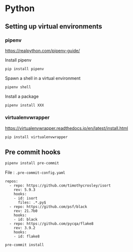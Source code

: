 # Python

## Setting up virtual environments

### pipenv

https://realpython.com/pipenv-guide/

Install pipenv

```bash
pip install pipenv
```

Spawn a shell in a virtual environment

```bash
pipenv shell
```

Install a package

```bash
pipenv install XXX
```

### virtualenvwrapper

https://virtualenvwrapper.readthedocs.io/en/latest/install.html

```bash
pip install virtualenvwrapper
```

## Pre commit hooks

```bash
pipenv install pre-commit
```

File : `.pre-commit-config.yaml`

```
repos:
  - repo: https://github.com/timothycrosley/isort
    rev: 5.9.3
    hooks:
    - id: isort
      files: .*.py$
  - repo: https://github.com/psf/black
    rev: 21.7b0
    hooks:
    - id: black
  - repo: https://github.com/pycqa/flake8
    rev: 3.9.2
    hooks:
    - id: flake8
```

`pre-commit install`




